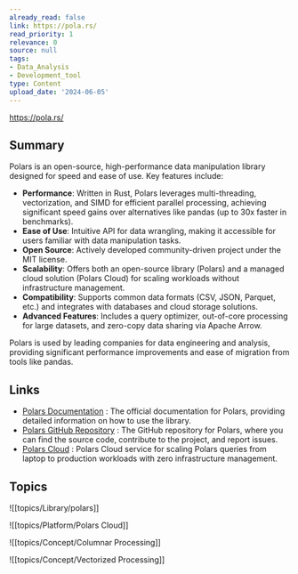 ```yaml
---
already_read: false
link: https://pola.rs/
read_priority: 1
relevance: 0
source: null
tags:
- Data_Analysis
- Development_tool
type: Content
upload_date: '2024-06-05'
---
```


https://pola.rs/
## Summary

Polars is an open-source, high-performance data manipulation library designed for speed and ease of use. Key features include:

- **Performance**: Written in Rust, Polars leverages multi-threading, vectorization, and SIMD for efficient parallel processing, achieving significant speed gains over alternatives like pandas (up to 30x faster in benchmarks).
- **Ease of Use**: Intuitive API for data wrangling, making it accessible for users familiar with data manipulation tasks.
- **Open Source**: Actively developed community-driven project under the MIT license.
- **Scalability**: Offers both an open-source library (Polars) and a managed cloud solution (Polars Cloud) for scaling workloads without infrastructure management.
- **Compatibility**: Supports common data formats (CSV, JSON, Parquet, etc.) and integrates with databases and cloud storage solutions.
- **Advanced Features**: Includes a query optimizer, out-of-core processing for large datasets, and zero-copy data sharing via Apache Arrow.

Polars is used by leading companies for data engineering and analysis, providing significant performance improvements and ease of migration from tools like pandas.
## Links

- [Polars Documentation](https://docs.pola.rs/) : The official documentation for Polars, providing detailed information on how to use the library.
- [Polars GitHub Repository](https://github.com/pola-rs/polars/) : The GitHub repository for Polars, where you can find the source code, contribute to the project, and report issues.
- [Polars Cloud](https://cloud.pola.rs/) : Polars Cloud service for scaling Polars queries from laptop to production workloads with zero infrastructure management.

## Topics

![[topics/Library/polars]]

![[topics/Platform/Polars Cloud]]

![[topics/Concept/Columnar Processing]]

![[topics/Concept/Vectorized Processing]]